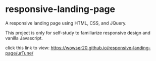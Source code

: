 # responsive-landing-page
A responsive landing page using HTML, CSS, and JQuery. 

This project is only for self-study to familiarize responsive design and vanilla Javascript.

click this link to view:
https://wowser20.github.io/responsive-landing-page/urTune/

